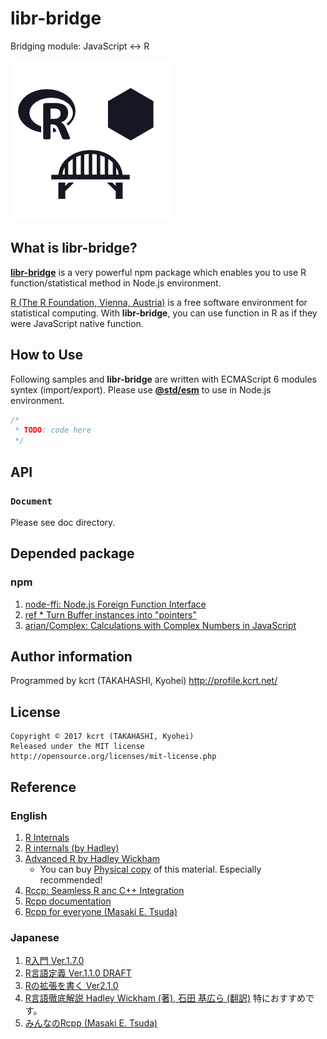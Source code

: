 libr-bridge
========================================

Bridging module: JavaScript <-> R

![🄬🌉⬢](./logo.png)


What is libr-bridge?
----------------------------------------

[**libr-bridge**](https://github.com/kcrt/libr-bridge) is a very powerful npm package which enables you to use R function/statistical method in Node.js environment.

[R (The R Foundation, Vienna, Austria)](https://www.r-project.org) is a free software environment for statistical computing. With **libr-bridge**, you can use function in R as if they were JavaScript native function.

How to Use
----------------------------------------

Following samples and **libr-bridge** are written with ECMAScript 6 modules syntex (import/export).
Please use [**@std/esm**](https://github.com/standard-things/esm) to use in Node.js environment.

```javascript
/*
 * TODO: code here
 */
```

API
----------------------------------------
### `Document`
Please see doc directory.

Depended package
----------------------------------------
### npm
1. [node-ffi: Node.js Foreign Function Interface](https://github.com/node-ffi/node-ffi)
1. [ref * Turn Buffer instances into "pointers"](https://tootallnate.github.io/ref/)
1. [arian/Complex: Calculations with Complex Numbers in JavaScript](https://github.com/arian/Complex)

Author information
----------------------------------------
Programmed by kcrt (TAKAHASHI, Kyohei)
http://profile.kcrt.net/
	
License
----------------------------------------
	Copyright © 2017 kcrt (TAKAHASHI, Kyohei)
	Released under the MIT license
	http://opensource.org/licenses/mit-license.php

Reference
----------------------------------------
### English
1. [R Internals](https://cran.r-project.org/doc/manuals/r-release/R-ints.html)
1. [R internals (by Hadley)](https://github.com/hadley/r-internals)
1. [Advanced R by Hadley Wickham](http://adv-r.had.co.nz)
	- You can buy [Physical copy](https://www.amazon.com/dp/1466586966) of this material. Especially recommended!
1. [Rccp: Seamless R anc C++ Integration](https://github.com/RcppCore/Rcpp)
1. [Rcpp documentation](http://dirk.eddelbuettel.com/code/rcpp/html/index.html)
1. [Rcpp for everyone (Masaki E. Tsuda)](https://teuder.github.io/rcpp4everyone_en/)

### Japanese
1. [R入門 Ver.1.7.0](https://cran.r-project.org/doc/contrib/manuals-jp/R-intro-170.jp.pdf)
1. [R言語定義 Ver.1.1.0 DRAFT](https://cran.r-project.org/doc/contrib/manuals-jp/R-lang.jp.v110.pdf)
1. [Rの拡張を書く Ver2.1.0](https://cran.r-project.org/doc/contrib/manuals-jp/R-exts.jp.pdf)
1. [R言語徹底解説 Hadley Wickham (著), 石田 基広ら (翻訳)](http://amzn.to/2xhIZtg) 特におすすめです。
1. [みんなのRcpp (Masaki E. Tsuda)](https://teuder.github.io/rcpp4everyone_ja/)



